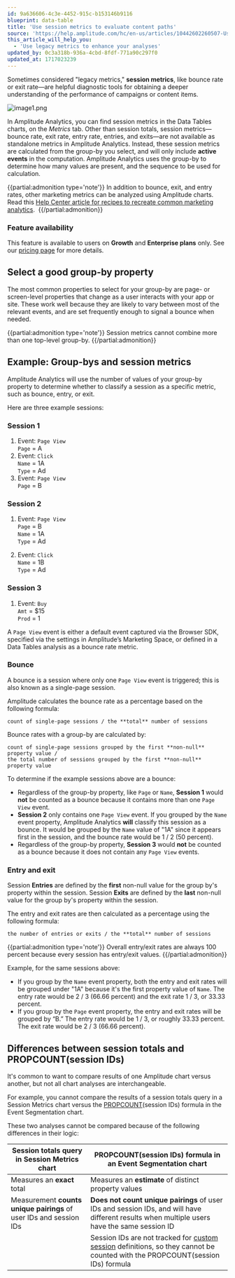```yaml
---
id: 9a636606-4c3e-4452-915c-b153146b9116
blueprint: data-table
title: 'Use session metrics to evaluate content paths'
source: 'https://help.amplitude.com/hc/en-us/articles/10442602260507-Use-session-metrics-to-evaluate-content-paths'
this_article_will_help_you:
  - 'Use legacy metrics to enhance your analyses'
updated_by: 0c3a318b-936a-4cbd-8fdf-771a90c297f0
updated_at: 1717023239
---
```

Sometimes considered "legacy metrics," **session metrics**, like bounce rate or exit rate—are helpful diagnostic tools for obtaining a deeper understanding of the performance of campaigns or content items. 

![image1.png](/output/img/data-tables/image1-png.png)

In Amplitude Analytics, you can find session metrics in the Data Tables charts, on the *Metrics* tab. Other than session totals, session metrics—bounce rate, exit rate, entry rate, entries, and exits—are not available as standalone metrics in Amplitude Analytics. Instead, these session metrics are calculated from the group-by you select, and will only include **active events** in the computation. Amplitude Analytics uses the group-by to determine how many values are present, and the sequence to be used for calculation. 

{{partial:admonition type='note'}}
 In addition to bounce, exit, and entry rates, other marketing metrics can be analyzed using Amplitude charts. Read this [Help Center article for recipes to recreate common marketing analytics](https://help.amplitude.com/hc/en-us/articles/23990255180443-Marketing-metrics-recipes). 
{{/partial:admonition}}

### Feature availability

This feature is available to users on **Growth** and **Enterprise plans** only. See our [pricing page](https://amplitude.com/pricing) for more details.

## Select a good group-by property

The most common properties to select for your group-by are page- or screen-level properties that change as a user interacts with your app or site. These work well because they are likely to vary between most of the relevant events, and are set frequently enough to signal a bounce when needed.

{{partial:admonition type='note'}}
 Session metrics cannot combine more than one top-level group-by.
{{/partial:admonition}}

## Example: Group-bys and session metrics

Amplitude Analytics will use the number of values of your group-by property to determine whether to classify a session as a specific metric, such as bounce, entry, or exit.

Here are three example sessions:

### Session 1

1. Event: `Page View`  
	`Page` = A
2. Event: `Click`  
	`Name` = 1A  
	`Type` = Ad
3. Event: `Page View`  
	`Page` = B

### Session 2

1. Event: `Page View`  
	`Page` = B  
	`Name` = 1A  
	`Type` = Ad

2. Event: `Click`  
	`Name` = 1B  
	`Type` = Ad

### Session 3

1. Event: `Buy`  
	`Amt` = $15  
	`Prod` = 1

A `Page View` event is either a default event captured via the Browser SDK, specified via the settings in Amplitude’s Marketing Space, or defined in a Data Tables analysis as a bounce rate metric.

### Bounce

A bounce is a session where only one `Page View` event is triggered; this is also known as a single-page session. 

Amplitude calculates the bounce rate as a percentage based on the following formula: 

```
count of single-page sessions / the **total** number of sessions
```

Bounce rates with a group-by are calculated by:

```
count of single-page sessions grouped by the first **non-null** property value /   
the total number of sessions grouped by the first **non-null** property value
```

To determine if the example sessions above are a bounce:

* Regardless of the group-by property, like `Page` or `Name`, **Session 1** would **not** be counted as a bounce because it contains more than one `Page View` event.
* **Session 2** only contains one `Page View` event. If you grouped by the `Name` event property, Amplitude Analytics **will** classify this session as a bounce. It would be grouped by the `Name` value of "1A" since it appears first in the session, and the bounce rate would be 1 / 2 (50 percent).
* Regardless of the group-by property, **Session 3** would **not** be counted as a bounce because it does not contain any `Page View` events.

### Entry and exit

Session **Entries** are defined by the **first** non-null value for the group by's property within the session. Session **Exits** are defined by the **last** non-null value for the group by's property within the session.

The entry and exit rates are then calculated as a percentage using the following formula:

```
the number of entries or exits / the **total** number of sessions
```

{{partial:admonition type='note'}}
 Overall entry/exit rates are always 100 percent because every session has entry/exit values.
{{/partial:admonition}}

Example, for the same sessions above:

* If you group by the `Name` event property, both the entry and exit rates will be grouped under "1A" because it's the first property value of `Name`. The entry rate would be 2 / 3 (66.66 percent) and the exit rate 1 / 3, or 33.33 percent.
* If you group by the `Page` event property, the entry and exit rates will be grouped by “B.” The entry rate would be 1 / 3, or roughly 33.33 percent. The exit rate would be 2 / 3 (66.66 percent).

## Differences between session totals and PROPCOUNT(session IDs)

It's common to want to compare results of one Amplitude chart versus another, but not all chart analyses are interchangeable.

For example, you cannot compare the results of a session totals query in a Session Metrics chart versus the [PROPCOUNT](/analytics/charts/event-segmentation/event-segmentation-custom-formulas)(session IDs) formula in the Event Segmentation chart.

These two analyses cannot be compared because of the following differences in their logic:

| Session totals query in Session Metrics chart                 | PROPCOUNT(session IDs) formula in an Event Segmentation chart                                                                                                                                                                                                                                                                                            |
| ------------------------------------------------------------------ | ------------------------------------------------------------------------------------------------------------------------------------------------------------------------------------------------------------------------------------------------------------------------------------------------------------------------------------------------------------------ |
| Measures an **exact** total                                        | Measures an **estimate** of distinct property values                                                                                                                                                                                                                                                                                                             |
| Measurement **counts unique pairings** of user IDs and session IDs | **Does not count unique pairings** of user IDs and session IDs, and will have different results when multiple users have the same session ID                                                                                                                                                                                                                       |
|                                                                    | Session IDs are not tracked for [custom session](https://help.amplitude.com/hc/en-us/articles/115002323627-Track-sessions#h_a832c1ce-717a-4ab3-b205-9d7ed418ef1a "https://help.amplitude.com/hc/en-us/articles/115002323627-Track-sessions#h_a832c1ce-717a-4ab3-b205-9d7ed418ef1a") definitions, so they cannot be counted with the PROPCOUNT(session IDs) formula |

